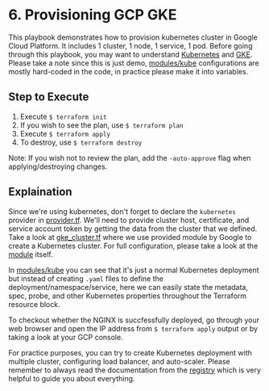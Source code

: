 # 6. Provisioning GCP GKE

This playbook demonstrates how to provision kubernetes cluster in Google Cloud Platform. It includes 1 cluster, 1 node, 1 service, 1 pod. Before going through this playbook, you may want to understand [Kubernetes](https://kubernetes.io/) and [GKE](https://cloud.google.com/kubernetes-engine).  
Please take a note since this is just demo, [modules/kube](modules/kube) configurations are mostly hard-coded in the code, in practice please make it into variables.

## Step to Execute
1. Execute `$ terraform init`
2. If you wish to see the plan, use `$ terraform plan`
3. Execute `$ terraform apply`
4. To destroy, use `$ terraform destroy`

Note: If you wish not to review the plan, add the `-auto-approve` flag when applying/destroying changes.  

## Explaination

Since we're using kubernetes, don't forget to declare the `kubernetes` provider in [provider.tf](provider.tf). We'll need to provide cluster host, certificate, and service account token by getting the data from the cluster that we defined.
Take a look at [gke_cluster.tf](gke_cluster.tf) where we use provided module by Google to create a Kubernetes cluster. For full configuration, please take a look at the [module](https://registry.terraform.io/modules/terraform-google-modules/kubernetes-engine/google/latest) itself.  

In [modules/kube](modules/kube) you can see that it's just a normal Kubernetes deployment but instead of creating `.yaml` files to define the deployment/namespace/service, here we can easily state the metadata, spec, probe, and other Kubernetes properties throughout the Terraform resource block.  

To checkout whether the NGINX is succfessfully deployed, go through your web browser and open the IP address from `$ terraform apply` output or by taking a look at your GCP console.  

For practice purposes, you can try to create Kubernetes deployment with multiple cluster, configuring load balancer, and auto-scaler. Please remember to always read the documentation from the [registry](https://registry.terraform.io/) which is very helpful to guide you about everything.